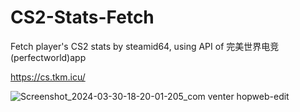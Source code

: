 # CS2-Stats-Fetch
Fetch player's CS2 stats by steamid64, using API of 完美世界电竞(perfectworld)app

https://cs.tkm.icu/

![Screenshot_2024-03-30-18-20-01-205_com venter hopweb-edit](https://github.com/M3351AN/CS2-Stats-Fetch/assets/65479796/791d0dba-f90f-4761-91b9-ea64f9552473)

